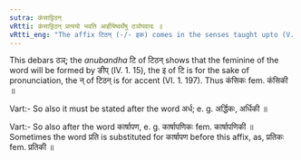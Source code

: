 ```yaml
---
sutra: कंसाट्टिठन्
vRtti: कंसाट्टिठन् प्रत्ययो भवति आर्हीयेष्वर्थेषु ठञोपवादः ॥
vRtti_eng: "The affix टिठन् (-/- इक) comes in the senses taught upto (V. 1. 63), after the word कंस ॥ "
---
```

This debars ठञ्; the _anubandha_ टि of टिठन् shows that the feminine of the word will be formed by ङीप् (IV. 1. 15), the इ of टि is for the sake of pronunciation, the न् of टिठन् is for accent (VI. 1. 197). Thus कंसिकः fem. कंसिकी ॥

Vart:- So also it must be stated after the word अर्ध; e. g. अर्द्धिकः, अर्धिकी ॥

Vart:- So also after the word कार्षापण, e. g. कार्षापणिकः fem. कार्षापणिकी ॥ Sometimes the word प्रति is substituted for कार्षापण before this affix, as, प्रतिकः fem. प्रतिकी ॥

